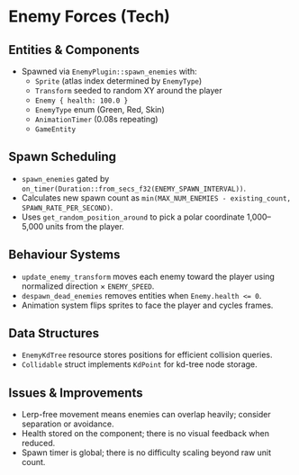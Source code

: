 # Enemy Forces (Tech)

## Entities & Components
- Spawned via `EnemyPlugin::spawn_enemies` with:
  - `Sprite` (atlas index determined by `EnemyType`)
  - `Transform` seeded to random XY around the player
  - `Enemy { health: 100.0 }`
  - `EnemyType` enum (Green, Red, Skin)
  - `AnimationTimer` (0.08s repeating)
  - `GameEntity`

## Spawn Scheduling
- `spawn_enemies` gated by `on_timer(Duration::from_secs_f32(ENEMY_SPAWN_INTERVAL))`.
- Calculates new spawn count as `min(MAX_NUM_ENEMIES - existing_count, SPAWN_RATE_PER_SECOND)`.
- Uses `get_random_position_around` to pick a polar coordinate 1,000–5,000 units from the player.

## Behaviour Systems
- `update_enemy_transform` moves each enemy toward the player using normalized direction × `ENEMY_SPEED`.
- `despawn_dead_enemies` removes entities when `Enemy.health <= 0`.
- Animation system flips sprites to face the player and cycles frames.

## Data Structures
- `EnemyKdTree` resource stores positions for efficient collision queries.
- `Collidable` struct implements `KdPoint` for kd-tree node storage.

## Issues & Improvements
- Lerp-free movement means enemies can overlap heavily; consider separation or avoidance.
- Health stored on the component; there is no visual feedback when reduced.
- Spawn timer is global; there is no difficulty scaling beyond raw unit count.

